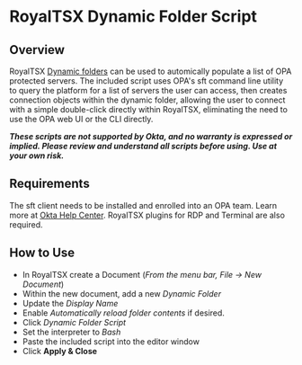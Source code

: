 # RoyalTSX Dynamic Folder Script

## Overview
RoyalTSX [Dynamic folders](https://docs.royalapps.com/r2021/royalts/reference/organization/dynamic-folder.html) can be used to automically populate a list of OPA protected servers.  The included script uses OPA's sft command line utility to query the platform for a list of servers the user can access, then creates connection objects within the dynamic folder, allowing the user to connect with a simple double-click directly within RoyalTSX, eliminating the need to use the OPA web UI or the CLI directly.

**_These scripts are not supported by Okta, and no warranty is expressed or implied.  Please review and understand all scripts before using.  Use at your own risk._**

## Requirements
The sft client needs to be installed and enrolled into an OPA team.  Learn more at [Okta Help Center](https://help.okta.com/oie/en-us/content/topics/privileged-access/clients/pam-clients.htm). 
RoyalTSX plugins for RDP and Terminal are also required.

## How to Use
* In RoyalTSX create a Document (*From the menu bar, File -> New Document*)
* Within the new document, add a new *Dynamic Folder*
* Update the *Display Name* 
* Enable *Automatically reload folder contents* if desired.
* Click *Dynamic Folder Script*
* Set the interpreter to *Bash*
* Paste the included script into the editor window
* Click **Apply & Close**
